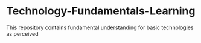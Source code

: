 # Technology-Fundamentals-Learning
This repository contains fundamental understanding for basic technologies as perceived
